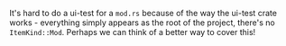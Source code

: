 It's hard to do a ui-test for a `mod.rs` because of the way the ui-test crate works - everything simply appears as the root of the project, there's no `ItemKind::Mod`. Perhaps we can think of a better way to cover this!
